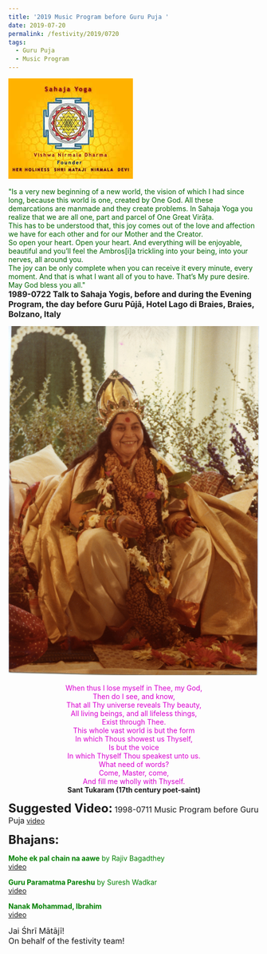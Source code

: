 ```yaml
---
title: '2019 Music Program before Guru Puja '
date: 2019-07-20
permalink: /festivity/2019/0720
tags:
  - Guru Puja
  - Music Program
---
```


![PICTURE 1](/images/image1.png)

<p>
<font color="DarkGreen">"Is a very new beginning of a new world, the vision of which I had since long, because this world is one, created by One God. All these demarcations are manmade and they create problems. In Sahaja Yoga you realize that we are all one, part and parcel of One Great Virāṭa.<br>
This has to be understood that, this joy comes out of the love and affection we have for each other and for our Mother and the Creator.<br>
So open your heart. Open your heart. And everything will be enjoyable, beautiful and you’ll feel the Ambros[i]a trickling into your being, into your nerves, all around you.<br>
The joy can be only complete when you can receive it every minute, every moment. And that is what I want all of you to have. That’s My pure desire.<br>
May God bless you all."</font><br>
<font size="+0"><b>1989-0722 Talk to Sahaja Yogis, before and during the Evening Program, the day before Guru Pūjā, Hotel Lago di Braies, Braies, Bolzano, Italy</b></font>
</p>

<div style="text-align: center"><img src="/images/image8.png" /></div>

<p style="text-align:center;">
<font color="DarkRed;"> 
When thus I lose myself in Thee, my God,<br>
Then do I see, and know,<br>
That all Thy universe reveals Thy beauty,<br>
All living beings, and all lifeless things,<br>
Exist through Thee.<br>
This whole vast world is but the form<br>
In which Thous showest us Thyself,<br>
Is but the voice<br>
In which Thyself Thou speakest unto us.<br>
What need of words?<br>
Come, Master, come,<br>
And fill me wholly with Thyself.<br></font>
<b>Sant Tukaram (17th century poet-saint)</b><br>
</p>  

<font size="+2"><b>Suggested Video:</b></font> 
<font size="+0">1998-0711 Music Program before Guru Puja</font>
<a href="https://youtu.be/aHW-KTHeocU"> video</a><br>

<font size="+2"><b>Bhajans:</b></font>

<p>
<font color="green"><b>Mohe ek pal chain na aawe</b> by Rajiv Bagadthey</font><br>
<a href="https://youtu.be/bTJfxnOF53s"> video</a><br>
</p>

<p>
<font color="green"><b>Guru Paramatma Pareshu</b> by Suresh Wadkar</font><br>
<a href="https://youtu.be/R6M4IgAHMcE"> video</a><br>
</p>

<p>
<font color="green"><b>Nanak Mohammad, Ibrahim</b></font><br>
<a href="https://youtu.be/wfCyNpxW3Ms"> video</a><br>
</p>

<p>
<font size="+0">Jai Śhrī Mātājī!<br>
On behalf of the festivity team!</font>
</p>